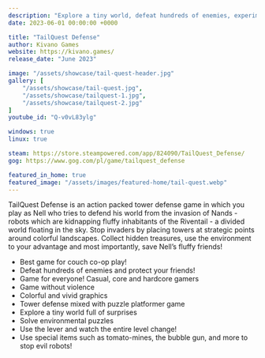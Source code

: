 ```yaml
---
description: "Explore a tiny world, defeat hundreds of enemies, experiment with the environment, find all secrets and enjoy the Adventure with a friend or in single player mode!"
date: 2023-06-01 00:00:00 +0000

title: "TailQuest Defense"
author: Kivano Games
website: https://kivano.games/
release_date: "June 2023"

image: "/assets/showcase/tail-quest-header.jpg"
gallery: [
	"/assets/showcase/tail-quest.jpg",
	"/assets/showcase/tailquest-1.jpg",
	"/assets/showcase/tailquest-2.jpg"
]
youtube_id: "Q-v0vL83ylg"

windows: true
linux: true

steam: https://store.steampowered.com/app/824090/TailQuest_Defense/
gog: https://www.gog.com/pl/game/tailquest_defense

featured_in_home: true
featured_image: "/assets/images/featured-home/tail-quest.webp"
---
```



TailQuest Defense is an action packed tower defense game in which you play as Nell who tries to defend his world from the invasion of Nands - robots which are kidnapping fluffy inhabitants of the Riventail - a divided world floating in the sky.
Stop invaders by placing towers at strategic points around colorful landscapes. Collect hidden treasures, use the environment to your advantage and most importantly, save Nell’s fluffy friends!

- Best game for couch co-op play!
- Defeat hundreds of enemies and protect your friends!
- Game for everyone! Casual, core and hardcore gamers
- Game without violence
- Colorful and vivid graphics
- Tower defense mixed with puzzle platformer game
- Explore a tiny world full of surprises
- Solve environmental puzzles
- Use the lever and watch the entire level change!
- Use special items such as tomato-mines, the bubble gun, and more to stop evil robots!
